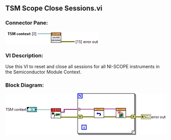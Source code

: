 ## **TSM Scope Close Sessions.vi**
### Connector Pane:
![alt text](/docs/images/Instrument%20Control/Scope/TSM%20Scope%20Close%20Sessions.vic.png "TSM Scope Close Sessions.vi connector pane")

### VI Description:
Use this VI to reset and close all sessions for all NI-SCOPE instruments in the Semiconductor Module Context.

### Block Diagram:
![alt text](/docs/images/Instrument%20Control/Scope/TSM%20Scope%20Close%20Sessions.vid.png "TSM Scope Close Sessions.vi block diagram")
